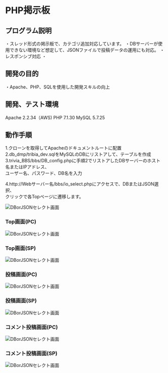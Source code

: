 # PHP掲示板

## プログラム説明
  ・スレッド形式の掲示板で、カテゴリ追加対応しています。
  ・DBサーバーが使用できない環境など想定して、JSONファイルで投稿データの運用にも対応。
  ・レスポンシブ対応
  ・

## 開発の目的
  ・Apache、PHP、SQLを使用した開発スキルの向上

## 開発、テスト環境
  Apache  2.2.34（AWS)
  PHP     7.1.30
  MySQL   5.7.25

## 動作手順
  1.クローンを取得してApacheのドキュメントルートに配置  
  2.db_dmp/tribia_dev.sqlをMySQLのDBにリストアして、テーブルを作成  
  3.trivia_BBS/bbs/DB_config.phpに手順2でリストアしたDBサーバーのホスト名またはIPアドレス、  
    ユーザー名、パスワード、DB名を入力

  4.http://Webサーバー名/bbs/io_select.phpにアクセスで、DBまたはJSON選択、  
  クリックで各Topページに遷移します。

  ![DBorJSONセレクト画面](./readme_image/io_select.jpg)  

### Top画面(PC)  
  ![DBorJSONセレクト画面](./readme_image/bbs_top_pc.JPG)  
### Top画面(SP)  
  ![DBorJSONセレクト画面](./readme_image/bbs_top_sp.JPG)  
### 投稿画面(PC)  
  ![DBorJSONセレクト画面](./readme_image/bbs_input_pc.JPG)  
### 投稿画面(SP)  
  ![DBorJSONセレクト画面](./readme_image/bbs_input_sp.JPG)  
### コメント投稿画面(PC)  
  ![DBorJSONセレクト画面](./readme_image/bbs_comment_pc.JPG)  
### コメント投稿画面(SP)  
  ![DBorJSONセレクト画面](./readme_image/bbs_comment_sp.JPG)  